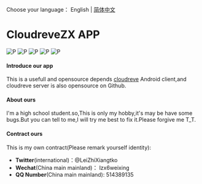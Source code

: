 Choose your language： English | [简体中文](README.md)
# CloudreveZX APP
![P](https://img.shields.io/badge/Website-lzxwb.top-green) ![P](https://img.shields.io/badge/Dev-active-blue) ![P](https://img.shields.io/badge/version-3%20relVersion-blue) ![P](https://img.shields.io/badge/last-version%201.1-critical) ![P](https://img.shields.io/badge/My-I'm%20a%20hight%20school%20student-critical)
#### Introduce our app
This is a usefull and opensource depends [cloudreve](https://github.com/cloudreve/Cloudreve) Android client,and cloudreve server is also opensource on Github.
#### About ours 
I'm a high school student.so,This is only my hobby,it's may be have some bugs.But you can tell to me,I will try me best to fix it.Please forgive me T_T.
#### Contract ours
This is my own contract(Please remark yourself identity):
* **Twitter**(international)：@LeiZhiXiangtko
* **Wechat**(China main mainland)： lzx6weixing
* **QQ Number**(China main mainland): 514389135
